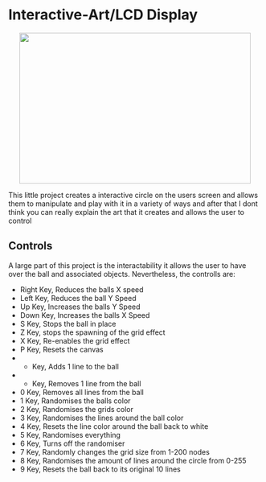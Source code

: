 # Interactive-Art/LCD Display

<p align="center">
  <img width="460" height="300" src="InteractiveArt.gif">
</p>

This little project creates a interactive circle on the users screen and allows them to manipulate and play with it in a variety of ways and after that I dont think you can really explain the art that it creates and allows the user to control

## Controls
A large part of this project is the interactability it allows the user to have over the ball and associated objects. Nevertheless, the controlls are:
- Right Key, Reduces the balls X speed 
- Left Key, Reduces the ball Y Speed
- Up Key, Increases the balls Y Speed
- Down Key, Increases the balls X Speed
- S Key, Stops the ball in place
- Z Key, stops the spawning of the grid effect
- X Key, Re-enables the grid effect
- P Key, Resets the canvas
- + Key, Adds 1 line to the ball
- - Key, Removes 1 line from the ball
- 0 Key, Removes all lines from the ball
- 1 Key, Randomises the balls color
- 2 Key, Randomises the grids color
- 3 Key, Randomises the lines around the ball color
- 4 Key, Resets the line color around the ball back to white
- 5 Key, Randomises everything
- 6 Key, Turns off the randomiser
- 7 Key, Randomly changes the grid size from 1-200 nodes
- 8 Key, Randomises the amount of lines around the circle from 0-255
- 9 Key, Resets the ball back to its original 10 lines
